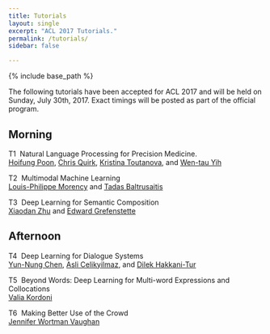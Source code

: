 ```yaml
---
title: Tutorials
layout: single
excerpt: "ACL 2017 Tutorials."
permalink: /tutorials/
sidebar: false

---
```

{% include base_path %}

The following tutorials have been accepted for ACL 2017 and will be held on Sunday, July 30th, 2017. Exact timings will be posted as part of the official program.

## Morning


<span class="btn btn--small">T1</span>&nbsp;&nbsp;Natural Language Processing for Precision Medicine. <br/>
<a href="http://research.microsoft.com/en-us/um/people/hoifung/">Hoifung Poon</a>, <a href="https://www.microsoft.com/en-us/research/people/chrisq/">Chris Quirk</a>, <a href="https://scholar.google.com/citations?user=9qY7NPEAAAAJ&amp;hl=en">Kristina Toutanova</a>, and <a href="https://www.microsoft.com/en-us/research/people/scottyih/">Wen-tau Yih</a>

<span class="btn btn--small">T2</span>&nbsp;&nbsp;Multimodal Machine Learning<br/>
<a href="https://www.cs.cmu.edu/~morency/">Louis-Philippe Morency</a> and <a href="http://www.cl.cam.ac.uk/~tb346/">Tadas Baltrusaitis</a>

<span class="btn btn--small">T3</span>&nbsp;&nbsp;Deep Learning for Semantic Composition<br/>
<a href="http://www.xiaodanzhu.com/about.html">Xiaodan Zhu</a> and <a href="http://egrefen.com">Edward Grefenstette</a>

## Afternoon

<span class="btn btn--small">T4</span>&nbsp;&nbsp;Deep Learning for Dialogue Systems<br/>
<a href="http://www.cs.cmu.edu/~yvchen/">Yun-Nung Chen</a>, <a href="https://www.microsoft.com/en-us/research/people/aslicel/">Asli Celikyilmaz</a>, and <a href="https://research.google.com/pubs/104927.html">Dilek Hakkani-Tur</a>

<span class="btn btn--small">T5</span>&nbsp;&nbsp;Beyond Words: Deep Learning for Multi-word Expressions and Collocations<br/>
<a href="https://www.angl.hu-berlin.de/department/staff/kordoni">Valia Kordoni</a>

<span class="btn btn--small">T6</span>&nbsp;&nbsp;Making Better Use of the Crowd<br/>
<a href="http://www.jennwv.com">Jennifer Wortman Vaughan</a>

